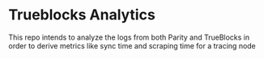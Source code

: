 # Trueblocks Analytics
This repo intends to analyze the logs from both Parity and TrueBlocks in order to derive metrics like sync time and scraping time for a tracing node

